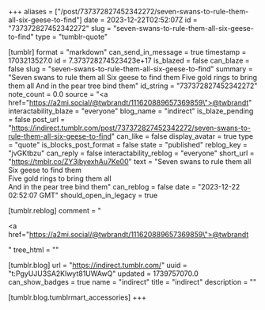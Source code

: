 +++
aliases = ["/post/737372827452342272/seven-swans-to-rule-them-all-six-geese-to-find"]
date = 2023-12-22T02:52:07Z
id = "737372827452342272"
slug = "seven-swans-to-rule-them-all-six-geese-to-find"
type = "tumblr-quote"

[tumblr]
format = "markdown"
can_send_in_message = true
timestamp = 1703213527.0
id = 7.373728274523423e+17
is_blazed = false
can_blaze = false
slug = "seven-swans-to-rule-them-all-six-geese-to-find"
summary = "Seven swans to rule them all Six geese to find them Five gold rings to bring them all And in the pear tree bind them"
id_string = "737372827452342272"
note_count = 0.0
source = "<a href=\"https://a2mi.social/@twbrandt/111620889657369859\">@twbrandt</a>"
interactability_blaze = "everyone"
blog_name = "indirect"
is_blaze_pending = false
post_url = "https://indirect.tumblr.com/post/737372827452342272/seven-swans-to-rule-them-all-six-geese-to-find"
can_like = false
display_avatar = true
type = "quote"
is_blocks_post_format = false
state = "published"
reblog_key = "jvGKtbzu"
can_reply = false
interactability_reblog = "everyone"
short_url = "https://tmblr.co/ZY3jbyexhAu7Ke00"
text = "Seven swans to rule them all<br/>Six geese to find them<br/>Five gold rings to bring them all<br/>And in the pear tree bind them"
can_reblog = false
date = "2023-12-22 02:52:07 GMT"
should_open_in_legacy = true

[tumblr.reblog]
comment = "<p><a href=\"https://a2mi.social/@twbrandt/111620889657369859\">@twbrandt</a></p>"
tree_html = ""

[tumblr.blog]
url = "https://indirect.tumblr.com/"
uuid = "t:PgyUJU3SA2Klwyt81UWAwQ"
updated = 1739757070.0
can_show_badges = true
name = "indirect"
title = "indirect"
description = ""

[tumblr.blog.tumblrmart_accessories]
+++
